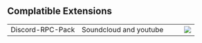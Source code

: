 ## Complatible Extensions
<table>
  <tr>
    <td><!--Title-->Discord-RPC-Pack</td>
    <td><!--Short Description-->Soundcloud and youtube</td> 
    <td><!--Chrome Link--></td> 
    <td><!--Firefox Link--></td>
    <td><!--SourceCode Link--><a href="https://github.com/lolamtisch/Discord-RPC-Pack"><img src="https://www.google.com/s2/favicons?domain=github.com"></a></td>
  </tr>
</table>

